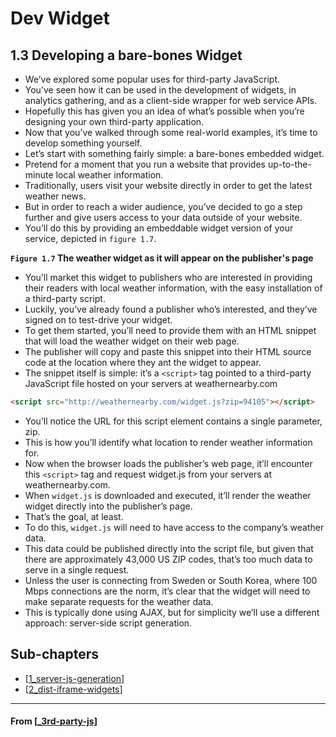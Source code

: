 # Dev Widget

## **1.3 Developing a bare-bones Widget**

- We’ve explored some popular uses for third-party JavaScript.
- You’ve seen how it can be used in the development of widgets, in analytics gathering, and as a client-side wrapper for web service APIs.
- Hopefully this has given you an idea of what’s possible when you’re designing your own third-party application.
- Now that you’ve walked through some real-world examples, it’s time to develop something yourself.
- Let’s start with something fairly simple: a bare-bones embedded widget.
- Pretend for a moment that you run a website that provides up-to-the-minute local weather information.
- Traditionally, users visit your website directly in order to get the latest weather news.
- But in order to reach a wider audience, you’ve decided to go a step further and give users access to your data outside of your website.
- You’ll do this by providing an embeddable widget version of your service, depicted in `figure 1.7`.

**`Figure 1.7` The weather widget as it will appear on the publisher's page**

- You’ll market this widget to publishers who are interested in providing their readers with local weather information, with the easy installation of a third-party script.
- Luckily, you’ve already found a publisher who’s interested, and they’ve signed on to test-drive your widget.
- To get them started, you’ll need to provide them with an HTML snippet that will load the weather widget on their web page.
- The publisher will copy and paste this snippet into their HTML source code at the location where they
  ant the widget to appear.
- The snippet itself is simple: it’s a `<script>` tag pointed to a third-party JavaScript file hosted on your servers at weathernearby.com

```html
<script src="http://weathernearby.com/widget.js?zip=94105"></script>
```

- You’ll notice the URL for this script element contains a single parameter, zip.
- This is how you’ll identify what location to render weather information for.
- Now when the browser loads the publisher’s web page, it’ll encounter this `<script>` tag and request widget.js from your servers at weathernearby.com.
- When `widget.js` is downloaded and executed, it’ll render the weather widget directly into the publisher’s page.
- That’s the goal, at least.
- To do this, `widget.js` will need to have access to the company’s weather data.
- This data could be published directly into the script file, but given that there are approximately 43,000 US ZIP codes, that’s too much data to serve in a single request.
- Unless the user is connecting from Sweden or South Korea, where 100 Mbps connections are the norm, it’s clear that the widget will need to make separate requests for the weather data.
- This is typically done using AJAX, but for simplicity we’ll use a different approach: server-side script generation.

## **Sub-chapters**

- [[1_server-js-generation]]
- [[2_dist-iframe-widgets]]

---

#### From [[_3rd-party-js]]

[//begin]: # "Autogenerated link references for markdown compatibility"
[1_server-js-generation]: 1_server-js-generation "1_server-js-generation"
[2_dist-iframe-widgets]: 2_dist-iframe-widgets "Dist iFrame Widgets"
[_3rd-party-js]: ../_3rd-party-js "💻 "
[//end]: # "Autogenerated link references"
